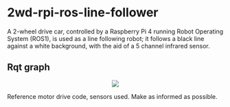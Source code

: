 # 2wd-rpi-ros-line-follower
A 2-wheel drive car, controlled by a Raspberry Pi 4 running Robot Operating System (ROS1), is used as a line following robot; it follows a black line against a white background, with the aid of a 5 channel infrared sensor.


## Rqt graph

<p align="center">
  <img src=images/bitcoin_ticker_fritz.png>
</p>


Reference motor drive code, sensors used. Make as informed as possible.
